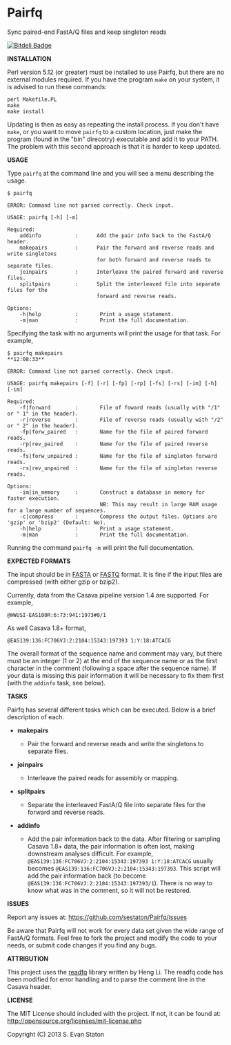 Pairfq
======

Sync paired-end FastA/Q files and keep singleton reads

[![Bitdeli Badge](https://d2weczhvl823v0.cloudfront.net/sestaton/pairfq/trend.png)](https://bitdeli.com/free "Bitdeli Badge")

**INSTALLATION**

Perl version 5.12 (or greater) must be installed to use Pairfq, but there are no external modules required. If you have the program `make` on your system, it is advised to run these commands:

    perl Makefile.PL
    make
    make install

Updating is then as easy as repeating the install process. If you don't have `make`, or you want to move `pairfq` to a custom location, just make the program (found in the "bin" direcotry) executable and add it to your PATH. The problem with this second approach is that it is harder to keep updated.

**USAGE**

Type `pairfq` at the command line and you will see a menu describing the usage. 

    $ pairfq

    ERROR: Command line not parsed correctly. Check input.

    USAGE: pairfq [-h] [-m]

    Required:
        addinfo           :      Add the pair info back to the FastA/Q header.
        makepairs         :      Pair the forward and reverse reads and write singletons 
                                 for both forward and reverse reads to separate files.
        joinpairs         :      Interleave the paired forward and reverse files.
        splitpairs        :      Split the interleaved file into separate files for the 
                                 forward and reverse reads.

    Options:
        -h|help           :       Print a usage statement.
        -m|man            :       Print the full documentation.

Specifying the task with no arguments will print the usage for that task. For example, 

    $ pairfq makepairs                                                                                                          **12:08:33**

    ERROR: Command line not parsed correctly. Check input.

    USAGE: pairfq makepairs [-f] [-r] [-fp] [-rp] [-fs] [-rs] [-im] [-h] [-im]

    Required:
        -f|forward        :       File of foward reads (usually with "/1" or " 1" in the header).
        -r|reverse        :       File of reverse reads (usually with "/2" or " 2" in the header).
        -fp|forw_paired   :       Name for the file of paired forward reads.
        -rp|rev_paired    :       Name for the file of paired reverse reads.
        -fs|forw_unpaired :       Name for the file of singleton forward reads.
        -rs|rev_unpaired  :       Name for the file of singleton reverse reads.

    Options:
        -im|in_memory     :       Construct a database in memory for faster execution.
                                  NB: This may result in large RAM usage for a large number of sequences. 
        -c|compress       :       Compress the output files. Options are 'gzip' or 'bzip2' (Default: No).
        -h|help           :       Print a usage statement.
        -m|man            :       Print the full documentation.

Running the command `pairfq -m` will print the full documentation.

**EXPECTED FORMATS**

The input should be in [FASTA](http://en.wikipedia.org/wiki/FASTA_format) or [FASTQ](http://en.wikipedia.org/wiki/FASTQ_format) format. It is fine if the input files are compressed (with either gzip or bzip2).

Currently, data from the Casava pipeline version 1.4 are supported. For example,

    @HWUSI-EAS100R:6:73:941:1973#0/1

As well Casava 1.8+ format,

    @EAS139:136:FC706VJ:2:2104:15343:197393 1:Y:18:ATCACG

The overall format of the sequence name and comment may vary, but there must be an integer (1 or 2) at the end of the sequence name or as the first character in the comment (following a space after the sequence name). If your data is missing this pair information it will be necessary to fix them first (with the `addinfo` task, see below).

**TASKS**

Pairfq has several different tasks which can be executed. Below is a brief description of each.

* **makepairs**

  * Pair the forward and reverse reads and write the singletons to separate files.

* **joinpairs**

  * Interleave the paired reads for assembly or mapping.

* **splitpairs**

  * Separate the interleaved FastA/Q file into separate files for the forward and reverse reads.

* **addinfo**

  * Add the pair information back to the data. After filtering or sampling Casava 1.8+ data, the pair information is often lost, making downstream analyses difficult. For example, `@EAS139:136:FC706VJ:2:2104:15343:197393 1:Y:18:ATCACG` usually becomes `@EAS139:136:FC706VJ:2:2104:15343:197393`. This script will add the pair information back (to become `@EAS139:136:FC706VJ:2:2104:15343:197393/1`). There is no way to know what was in the comment, so it will not be restored. 

**ISSUES**

Report any issues at: https://github.com/sestaton/Pairfq/issues

Be aware that Pairfq will not work for every data set given the wide range of FastA/Q formats. Feel free to fork the project and modify the code to your needs, or submit code changes if you find any bugs. 

**ATTRIBUTION**

This project uses the [readfq](https://github.com/lh3/readfq) library written by Heng Li. The readfq code has been modified for error handling and to parse the comment line in the Casava header.

**LICENSE**

The MIT License should included with the project. If not, it can be found at: http://opensource.org/licenses/mit-license.php

Copyright (C) 2013 S. Evan Staton


